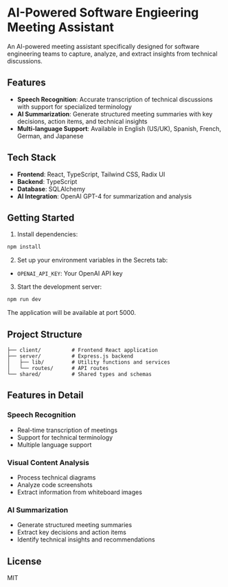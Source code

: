 # AI-Powered Software Engieering Meeting Assistant

An AI-powered meeting assistant specifically designed for software engineering teams to capture, analyze, and extract insights from technical discussions.

## Features

- **Speech Recognition**: Accurate transcription of technical discussions with support for specialized terminology
- **AI Summarization**: Generate structured meeting summaries with key decisions, action items, and technical insights
- **Multi-language Support**: Available in English (US/UK), Spanish, French, German, and Japanese

## Tech Stack

- **Frontend**: React, TypeScript, Tailwind CSS, Radix UI
- **Backend**: TypeScript
- **Database**: SQLAlchemy
- **AI Integration**: OpenAI GPT-4 for summarization and analysis

## Getting Started

1. Install dependencies:
```bash
npm install
```

2. Set up your environment variables in the Secrets tab:
- `OPENAI_API_KEY`: Your OpenAI API key

3. Start the development server:
```bash
npm run dev
```

The application will be available at port 5000.

## Project Structure

```
├── client/          # Frontend React application
├── server/          # Express.js backend
│   ├── lib/         # Utility functions and services
│   └── routes/      # API routes
└── shared/          # Shared types and schemas
```

## Features in Detail

### Speech Recognition
- Real-time transcription of meetings
- Support for technical terminology
- Multiple language support

### Visual Content Analysis
- Process technical diagrams
- Analyze code screenshots
- Extract information from whiteboard images

### AI Summarization
- Generate structured meeting summaries
- Extract key decisions and action items
- Identify technical insights and recommendations

## License

MIT

